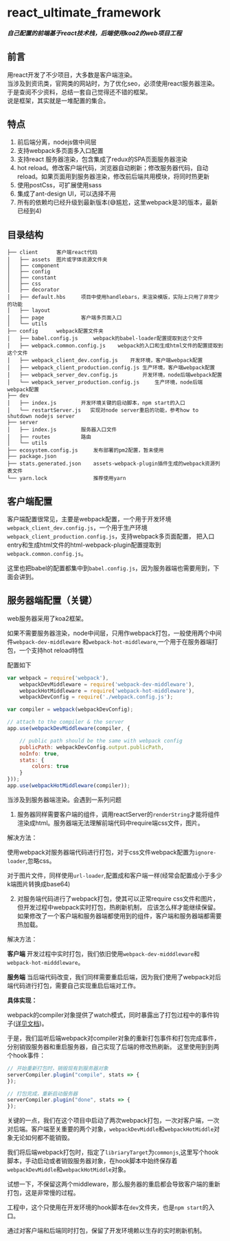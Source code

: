 # react_ultimate_framework
##### 自己配置的前端基于react技术栈，后端使用koa2的web项目工程

## 前言
用react开发了不少项目，大多数是客户端渲染。  
当涉及到资讯类，官网类的网站时，为了优化seo，必须使用react服务器渲染。  
于是查阅不少资料，总结一套自己觉得还不错的框架。  
说是框架，其实就是一堆配置的集合。


## 特点
1. 前后端分离，nodejs做中间层
2. 支持webpack多页面多入口配置
3. 支持react 服务器渲染，包含集成了redux的SPA页面服务器渲染
4. hot reload。修改客户端代码，浏览器自动刷新；修改服务器代码，自动reload。如果页面用到服务器渲染，修改前后端共用模块，将同时热更新
5. 使用postCss，可扩展使用sass
4. 集成了ant-design UI，可以选择不用
6. 所有的依赖均已经升级到最新版本(😅尴尬，这里webpack是3的版本，最新已经到4)

## 目录结构
```
├── client      客户端react代码
│   ├── assets  图片或字体资源文件夹
│   ├── component
│   ├── config
│   ├── constant
│   ├── css
│   ├── decorator
│   ├── default.hbs     项目中使用handlebars，来渲染模版，实际上只用了非常少的功能
│   ├── layout
│   ├── page            客户端多页面入口
│   └── utils
├── config      webpack配置文件夹
│   ├── babel.config.js     webpack的babel-loader配置提取到这个文件
│   ├── webpack.common.config.js    webpack的入口和生成html文件的配置提取到这个文件
│   ├── webpack_client_dev.config.js    开发环境，客户端webpack配置
│   ├── webpack_client_production.config.js 生产环境，客户端webpack配置
│   ├── webpack_server_dev.config.js        开发环境，node后端webpack配置
│   └── webpack_server_production.config.js     生产环境，node后端webpack配置
├── dev
│   ├── index.js        开发环境关键的启动脚本，npm start的入口
│   └── restartServer.js   实现对node server重启的功能，参考how to shutdown nodejs server
├── server
│   ├── index.js        服务器入口文件
│   ├── routes          路由
│   └── utils
├── ecosystem.config.js     发布部署的pm2配置，暂未使用
├── package.json
├── stats.generated.json    assets-webpack-plugin插件生成的webpack资源列表文件
└── yarn.lock               推荐使用yarn
```


## 客户端配置
客户端配置很常见，主要是webpack配置，一个用于开发环境`webpack_client_dev.config.js`，一个用于生产环境`webpack_client_production.config.js`，支持webpack多页面配置，
把入口entry和生成html文件的html-webpack-plugin配置提取到`webpack.common.config.js`。

这里也把babel的配置都集中到`babel.config.js`，因为服务器端也需要用到，下面会讲到。

## 服务器端配置（关键）
web服务器采用了koa2框架。

如果不需要服务器渲染，node中间层，只用作webpack打包，一般使用两个中间件`webpack-dev-middleware`
和`webpack-hot-middleware`,一个用于在服务器端打包，一个支持hot reload特性

配置如下
``` javascript
var webpack = require('webpack'),
    webpackDevMiddleware = require('webpack-dev-middleware'),
    webpackHotMiddleware = require('webpack-hot-middleware'),
    webpackDevConfig = require('./webpack.config.js');

var compiler = webpack(webpackDevConfig);

// attach to the compiler & the server
app.use(webpackDevMiddleware(compiler, {

    // public path should be the same with webpack config
    publicPath: webpackDevConfig.output.publicPath,
    noInfo: true,
    stats: {
        colors: true
    }
}));
app.use(webpackHotMiddleware(compiler));
```

当涉及到服务器端渲染。会遇到一系列问题

1. 服务器同样需要客户端的组件，调用reactServer的`renderString`才能将组件渲染成html。服务器端无法理解前端代码中require端css文件，图片。

解决方法：

使用webpack对服务器端代码进行打包，对于css文件webpack配置为`ignore-loader`,忽略css。

对于图片文件，同样使用`url-loader`,配置成和客户端一样(经常会配置成小于多少k端图片转换成base64)


2. 对服务端代码进行了webpack打包，使其可以正常require css文件和图片，但开发过程中webpack实时打包，热刷新机制，
应该怎么样才能继续保留。 如果修改了一个客户端和服务器端都使用到的组件，客户端和服务器端都需要热加载。

解决方法：

**客户端**
开发过程中实时打包，我们依旧使用`webpack-dev-midddleware`和`webpack-hot-midddleware`。

**服务端**
当后端代码改变，我们同样需要重启后端，因为我们使用了webpack对后端代码进行打包，需要自己实现重启后端对工作。

**具体实现：**

webpack的compiler对象提供了watch模式，同时暴露出了打包过程中的事件钩子([详见文档](https://doc.webpack-china.org/api/compiler/))。

于是，我们监听后端webpack对compiler对象的重新打包事件和打包完成事件，分别销毁服务器和重启服务器，自己实现了后端的修改热刷新。
这里使用到到两个hook事件：
``` javascript
// 开始重新打包时，销毁现有到服务器对象
serverCompiler.plugin("compile", stats => {
});

// 打包完成，重新启动服务器
serverCompiler.plugin("done", stats => {
});
```

关键的一点，我们在这个项目中启动了两次webpack打包，一次对客户端，一次对后端。客户端至关重要的两个对象，`webpackDevMiddle`和`webpackHotMiddle`对象无论如何都不能销毁。

我们将后端webpack打包时，指定了`libriaryTarget`为`commonjs`,这里写个hook脚本，手动启动或者销毁服务器对象，在hook脚本中始终保存着`webpackDevMiddle`和`webpackHotMiddle`对象。

试想一下，不保留这两个middleware，那么服务器的重启都会导致客户端的重新打包，这是非常慢的过程。

工程中，这个只使用在开发环境的hook脚本在`dev`文件夹，也是`npm start`的入口。

通过对客户端和后端同时打包，保留了开发环境赖以生存的实时刷新机制。


